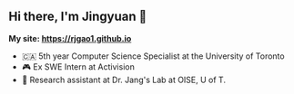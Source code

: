 ## Hi there, I'm Jingyuan 👋

**My site: https://rjgao1.github.io**
- 🇨🇦 5th year Computer Science Specialist at the University of Toronto  
- :video_game: Ex SWE Intern at Activision  
- :thought_balloon: Research assistant at Dr. Jang's Lab at OISE, U of T. 

<!--
**rjgao1/rjgao1** is a ✨ _special_ ✨ repository because its `README.md` (this file) appears on your GitHub profile.

Here are some ideas to get you started:

- 🔭 I’m currently working on ...
- 🌱 I’m currently learning ...
- 👯 I’m looking to collaborate on ...
- 🤔 I’m looking for help with ...
- 💬 Ask me about ...
- 📫 How to reach me: ...
- 😄 Pronouns: ...
- ⚡ Fun fact: ...
-->
